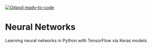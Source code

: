 [![Gitpod ready-to-code](https://img.shields.io/badge/Gitpod-ready--to--code-blue?logo=gitpod)](https://gitpod.io/#https://github.com/va1bhv/neuralnetworks)

# Neural Networks
Learning neural networks in Python with TensorFlow via Keras models
